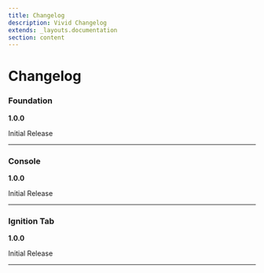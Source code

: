 ```yaml
---
title: Changelog
description: Vivid Changelog
extends: _layouts.documentation
section: content
---
```


# Changelog

### Foundation

**1.0.0**

Initial Release

--------------------------------------------------------------------------------

### Console

**1.0.0**

Initial Release

--------------------------------------------------------------------------------

### Ignition Tab

**1.0.0**

Initial Release

--------------------------------------------------------------------------------
